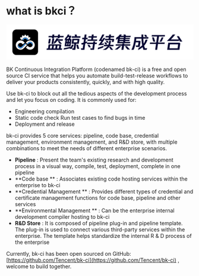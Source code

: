 # what is bkci？

![](../.gitbook/assets/image%20%2818%29.png)

BK Continuous Integration Platform (codenamed bk-ci) is a free and open source CI service that helps you automate build-test-release workflows to deliver your products consistently, quickly, and with high quality.

Use bk-ci to block out all the tedious aspects of the development process and let you focus on coding. It is commonly used for:

* Engineering compilation
* Static code check
Run test cases to find bugs in time
* Deployment and release

bk-ci provides 5 core services: pipeline, code base, credential management, environment management, and R&D store, with multiple combinations to meet the needs of different enterprise scenarios.

* **Pipeline** : Present the team's existing research and development process in a visual way, compile, test, deployment, complete in one pipeline
* **Code base ** : Associates existing code hosting services within the enterprise to bk-ci
* **Credential Management ** : Provides different types of credential and certificate management functions for code base, pipeline and other services
* **Environmental Management ** : Can be the enterprise internal development compiler hosting to bk-ci
* **R&D Store** : It is composed of pipeline plug-in and pipeline template. The plug-in is used to connect various third-party services within the enterprise. The template helps standardize the internal R & D process of the enterprise

Currently, bk-ci has been open sourced on GitHub: [https://github.com/Tencent/bk-ci](https://github.com/Tencent/bk-ci) , welcome to build together.

